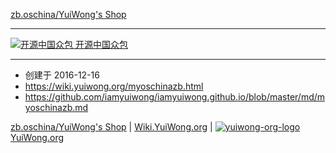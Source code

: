 [zb.oschina/YuiWong's Shop](https://zb.oschina.net/shop/8ce4ee0604c1404f)

---

[![开源中国众包](https://zb.oschina.net/img/zb/zb_logo.png "开源中国众包") 开源中国众包](https://zb.oschina.net/)

---

- 创建于 2016-12-16
- <https://wiki.yuiwong.org/myoschinazb.html>
- <https://github.com/iamyuiwong/iamyuiwong.github.io/blob/master/md/myoschinazb.md>

[zb.oschina/YuiWong's Shop](https://zb.oschina.net/shop/8ce4ee0604c1404f)
| [Wiki.YuiWong.org](https://wiki.yuiwong.org/)
| [![yuiwong-org-logo](https://yuiwong.org/wp-content/uploads/wppa-source/album-7/yui-28x28.png "YuiWong's Shop") YuiWong.org](https://yuiwong.org)
